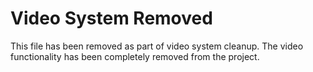 # Video System Removed

This file has been removed as part of video system cleanup. The video functionality has been completely removed from the project.